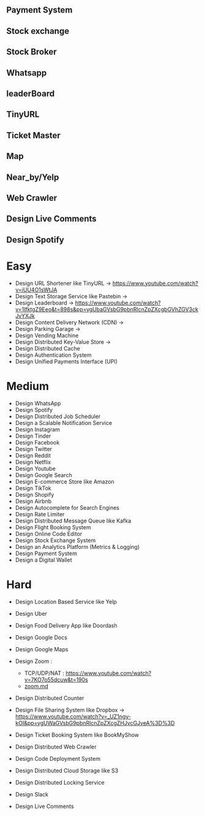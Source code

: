

## Payment System
## Stock exchange
## Stock Broker
## Whatsapp
## leaderBoard
## TinyURL
## Ticket Master
## Map
## Near_by/Yelp
## Web Crawler
## Design Live Comments
## Design Spotify


# Easy
* Design URL Shortener like TinyURL -> https://www.youtube.com/watch?v=iUU4O1sWtJA
* Design Text Storage Service like Pastebin  -> 
* Design Leaderboard -> https://www.youtube.com/watch?v=1lfktgZ9Eeo&t=898s&pp=ygUbaGVsbG9pbnRlcnZpZXcgbGVhZGV3ckJvYXJk
* Design Content Delivery Network (CDN) -> 
* Design Parking Garage ->
* Design Vending Machine
* Design Distributed Key-Value Store -> 
* Design Distributed Cache
* Design Authentication System
* Design Unified Payments Interface (UPI)

# Medium
* Design WhatsApp
* Design Spotify
* Design Distributed Job Scheduler
* Design a Scalable Notification Service
* Design Instagram
* Design Tinder
* Design Facebook
* Design Twitter
* Design Reddit
* Design Netflix
* Design Youtube
* Design Google Search
* Design E-commerce Store like Amazon
* Design TikTok
* Design Shopify
* Design Airbnb
* Design Autocomplete for Search Engines
* Design Rate Limiter
* Design Distributed Message Queue like Kafka
* Design Flight Booking System
* Design Online Code Editor
* Design Stock Exchange System
* Design an Analytics Platform (Metrics & Logging)
* Design Payment System
* Design a Digital Wallet

# Hard

* Design Location Based Service like Yelp
* Design Uber
* Design Food Delivery App like Doordash
* Design Google Docs
* Design Google Maps
* Design Zoom :  
    *   TCP/UDP/NAT : https://www.youtube.com/watch?v=7KO7o55dcuw&t=190s
    * [zoom.md](SD-Topics/zoom.md)
      


* Design Distributed Counter
* Design File Sharing System like Dropbox -> https://www.youtube.com/watch?v=_UZ1ngy-kOI&pp=ygUWaGVsbG9pbnRlcnZpZXcgZHJvcGJveA%3D%3D
* Design Ticket Booking System like BookMyShow
* Design Distributed Web Crawler
* Design Code Deployment System
* Design Distributed Cloud Storage like S3
* Design Distributed Locking Service
* Design Slack
* Design Live Comments